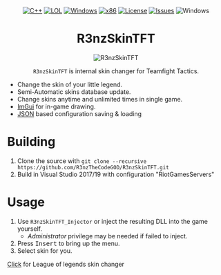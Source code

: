 <div align="center">

[![C++](https://img.shields.io/badge/Language-C%2B%2B-%23f34b7d.svg?style=plastic)](https://en.wikipedia.org/wiki/C%2B%2B)
[![LOL](https://img.shields.io/badge/Game-Teamfight%20Tactics-445fa5.svg?style=plastic)](https://teamfighttactics.leagueoflegends.com/)
[![Windows](https://img.shields.io/badge/Platform-Windows-0078d7.svg?style=plastic)](https://en.wikipedia.org/wiki/Microsoft_Windows)
[![x86](https://img.shields.io/badge/Arch-x86-red.svg?style=plastic)](https://en.wikipedia.org/wiki/X86)
[![License](https://img.shields.io/github/license/R3nzTheCodeGOD/R3nzSkinTFT.svg?style=plastic)](LICENSE)
[![Issues](https://img.shields.io/github/issues/R3nzTheCodeGOD/R3nzSkinTFT.svg?style=plastic)](https://github.com/R3nzTheCodeGOD/R3nzSkin/issues)
![Windows](https://github.com/R3nzTheCodeGOD/R3nzSkinTFT/workflows/Windows/badge.svg?branch=main&event=push)

# **R3nzSkinTFT**

![R3nzSkinTFT](https://user-images.githubusercontent.com/58574988/177463481-177c057d-c5a7-4f08-b1e5-4a1f910b81d6.gif)

`R3nzSkinTFT` is internal skin changer for Teamfight Tactics.
</div>

- Change the skin of your little legend.
- Semi-Automatic skins database update.
- Change skins anytime and unlimited times in single game.
- <a href="https://github.com/ocornut/imgui">ImGui</a> for in-game drawing.
- <a href="https://github.com/nlohmann/json">JSON</a> based configuration saving & loading

# Building
1. Clone the source with `git clone --recursive https://github.com/R3nzTheCodeGOD/R3nzSkinTFT.git`
2. Build in Visual Studio 2017/19 with configuration "RiotGamesServers"

# Usage
1. Use `R3nzSkinTFT_Injector` or inject the resulting DLL into the game yourself.
   - *Administrator* privilege may be needed if failed to inject.
2. Press <kbd>Insert</kbd> to bring up the menu.
3. Select skin for you.

[Click](https://github.com/R3nzTheCodeGOD/R3nzSkin) for League of legends skin changer
